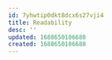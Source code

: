```yaml
---
id: 7yhwtip0dkt8dcx6s27vji4
title: Readability
desc: ''
updated: 1688650106688
created: 1688650106688
---
```

